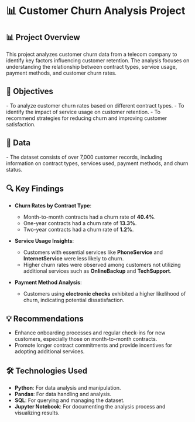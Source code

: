 <h1><b>📊 Customer Churn Analysis Project</b></h1>

<h2><b>📊 Project Overview</b></h2>

This project analyzes customer churn data from a telecom company to identify key factors influencing customer retention. The analysis focuses on understanding the relationship between contract types, service usage, payment methods, and customer churn rates.

<h2><b>🎯 Objectives</b></h2>
- To analyze customer churn rates based on different contract types.
- To identify the impact of service usage on customer retention.
- To recommend strategies for reducing churn and improving customer satisfaction.

<h2><b>📂 Data</b></h2>
- The dataset consists of over 7,000 customer records, including information on contract types, services used, payment methods, and churn status.

<h2><b>🔍 Key Findings</b></h2>

- **Churn Rates by Contract Type**:
  - Month-to-month contracts had a churn rate of **40.4%**.
  - One-year contracts had a churn rate of **13.3%**.
  - Two-year contracts had a churn rate of **1.2%**.

- **Service Usage Insights**:
  - Customers with essential services like **PhoneService** and **InternetService** were less likely to churn.
  - Higher churn rates were observed among customers not utilizing additional services such as **OnlineBackup** and **TechSupport**.

- **Payment Method Analysis**:
  - Customers using **electronic checks** exhibited a higher likelihood of churn, indicating potential dissatisfaction.

<h2><b>💡 Recommendations</b></h2>

- Enhance onboarding processes and regular check-ins for new customers, especially those on month-to-month contracts.
- Promote longer contract commitments and provide incentives for adopting additional services.

<h2><b>🛠️ Technologies Used</b></h2>

- **Python**: For data analysis and manipulation.
- **Pandas**: For data handling and analysis.
- **SQL**: For querying and managing the dataset.
- **Jupyter Notebook**: For documenting the analysis process and visualizing results.
